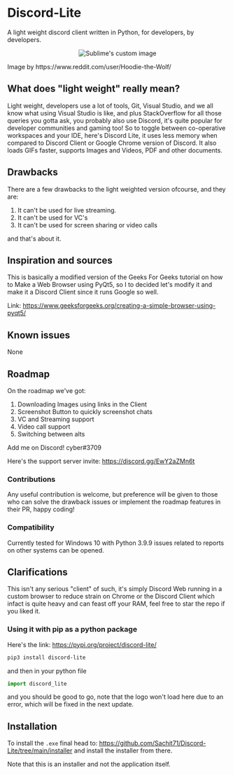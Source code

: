 # Discord-Lite
A light weight discord client written in Python, for developers, by developers.


<p align="center">
  <img src="https://cdn.discordapp.com/attachments/927282382116118602/927289197679763557/logo3.png" alt="Sublime's custom image"/>
</p>
Image by https://www.reddit.com/user/Hoodie-the-Wolf/

## What does "light weight" really mean?
Light weight, developers use a lot of tools, Git, Visual Studio, and we all know what using Visual Studio is like, and plus StackOverflow for all those queries you gotta ask, you probably also use Discord, it's quite popular for developer communities and gaming too! So to toggle between co-operative workspaces and your IDE, here's Discord Lite, it uses less memory when compared to Discord Client or Google Chrome version of Discord. It also loads GIFs faster, supports Images and Videos, PDF and other documents.

## Drawbacks
There are a few drawbacks to the light weighted version ofcourse, and they are:
1. It can't be used for live streaming.
2. It can't be used for VC's
3. It can't be used for screen sharing or video calls

and that's about it.


## Inspiration and sources
This is basically a modified version of the Geeks For Geeks tutorial on how to Make a Web Browser using PyQt5, so I to decided let's modify it and make it a Discord Client since it runs Google so well.

Link: https://www.geeksforgeeks.org/creating-a-simple-browser-using-pyqt5/

## Known issues
None

## Roadmap
On the roadmap we've got:
1. Downloading Images using links in the Client
2. Screenshot Button to quickly screenshot chats
3. VC and Streaming support
4. Video call support
5. Switching between alts

Add me on Discord! cyber#3709

Here's the support server invite: https://discord.gg/EwY2aZMn6t

### Contributions
Any useful contribution is welcome, but preference will be given to those who can solve the drawback issues or implement the roadmap features in their PR, happy coding!

### Compatibility 
Currently tested for Windows 10 with Python 3.9.9 issues related to reports on other systems can be opened.

## Clarifications
This isn't any serious "client" of such, it's simply Discord Web running in a custom browser to reduce strain on Chrome or the Discord Client which infact is quite heavy and can feast off your RAM, feel free to star the repo if you liked it.


### Using it with pip as a python package
Here's the link: https://pypi.org/project/discord-lite/

```bash
pip3 install discord-lite
```
and then in your python file

```python
import discord_lite
```

and you should be good to go, note that the logo won't load here due to an error, which will be fixed in the next update.

## Installation
To install the `.exe` final head to: https://github.com/Sachit71/Discord-Lite/tree/main/installer and install the installer from there.

Note that this is an installer and not the application itself.
